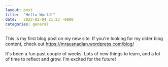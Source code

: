 ```yaml
---
layout: post
title:  "Hello World!"
date:   2023-02-04 21:23 -0800
categories: general
---
```


This is my first blog post on my new site. If you're looking for my older blog content, check out https://mrausnadian.wordpress.com/blog/

It's been a fun past couple of weeks. Lots of new things to learn, and a lot of time to reflect and grow. I'm excited for the future!